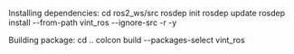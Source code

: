 Installing dependencies:
cd ros2_ws/src
rosdep init
rosdep update
rosdep install --from-path vint_ros --ignore-src -r -y 

Building package:
cd ..
colcon build --packages-select vint_ros
